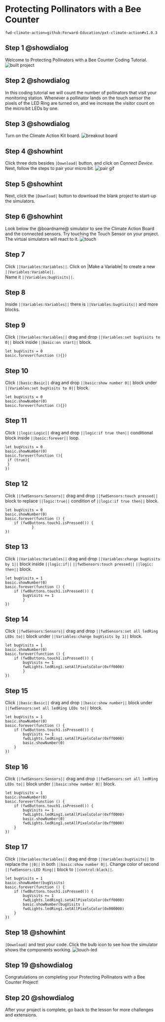 # Protecting Pollinators with a Bee Counter

```package
fwd-climate-action=github:Forward-Education/pxt-climate-action#v1.0.3
```

## Step 1 @showdialog

Welcome to Protecting Pollinators with a Bee Counter Coding Tutorial.
![built project](https://climate-action-kits.github.io/pxt-fwd-edu/tutorial-assets/project-beetouch-200.png)

## Step 2 @showdialog

In this coding tutorial we will count the number of pollinators that visit your monitoring station. Whenever a pollinator lands on the touch sensor the pixels of the LED Ring are turned on, and we increase the visitor count on the micro:bit LEDs by one.

## Step 3 @showdialog

Turn on the Climate Action Kit board.
![breakout board](https://climate-action-kits.github.io/pxt-fwd-edu/tutorial-assets/breakout-turn-on.png)

## Step 4 @showhint

Click three dots besides `|Download|` button, and click on _Connect Device_. Next, follow the steps to pair your micro:bit.
![pair gif](https://climate-action-kits.github.io/pxt-fwd-edu/tutorial-assets/pairmicrobit-280x203.gif)

## Step 5 @showhint

Next, click the `|Download|` button to download the blank project to start-up the simulators.

## Step 6 @showhint

Look below the @boardname@ simulator to see the Climate Action Board and the connected sensors. Try touching the Touch Sensor on your project. The virtual simulators will react to it.
![touch](https://climate-action-kits.github.io/pxt-fwd-edu/tutorial-assets/simulator-7-Touch.gif)

## Step 7

Click `||Variables:Variables||`. Click on |Make a Variable| to create a new `||Variables:Variable||`.  
Name it `||Variables:bugVisits||`.

## Step 8

Inside `||Variables:Variables||` there is `||Variables:bugVisits||`
and more blocks.

## Step 9

Click `||Variables:Variables||` drag and drop `||Variables:set bugVisits to 0||` block
inside `||basic:on start||` block.

```blocks
let bugVisits = 0
basic.forever(function (){})
```

## Step 10

Click `||basic:Basic||` drag and drop `||basic:show number 0||` block
under `||Variables:set bugVisits to 0||` block.

```blocks
let bugVisits = 0
basic.showNumber(0)
basic.forever(function (){})
```

## Step 11

Click `||logic:Logic||` drag and drop `||logic:if true then||`
conditional block inside `||basic:forever||` loop.

```blocks
let bugVisits = 0
basic.showNumber(0)
basic.forever(function (){
 if (true){
 }
})
```

## Step 12

Click `||fwdSensors:Sensors||` drag and drop `||fwdSensors:touch pressed||` block to replace `||logic:true||` condition of `||logic:if true then||` block.

```blocks
let bugVisits = 0
basic.showNumber(0)
basic.forever(function () {
    if (fwdButtons.touch1.isPressed()) {
            }
})
```

## Step 13

Click `||Variables:Variables||` drag and drop
`||Variables:change bugVisits by 1||` block inside
`||logic:if||` `||fwdSensors:touch pressed||` `||logic: then||` block.

```blocks
let bugVisits = 1
basic.showNumber(0)
basic.forever(function () {
    if (fwdButtons.touch1.isPressed()) {
        bugVisits += 1
        }
})
```

## Step 14

Click `||fwdSensors:Sensors||` drag and drop `||fwdSensors:set all ledRing LEDs to||` block under `||Variables:change bugVisits by 1||` block.

```blocks
let bugVisits = 1
basic.showNumber(0)
basic.forever(function () {
    if (fwdButtons.touch1.isPressed()) {
        bugVisits += 1
        fwdLights.ledRing1.setAllPixelsColor(0xff0000)
        }
})
```

## Step 15

Click `||basic:Basic||` drag and drop `||basic:show number||` block under `||fwdSensors:set all ledRing LEDs to||` block.

```blocks
let bugVisits = 1
basic.showNumber(0)
basic.forever(function () {
    if (fwdButtons.touch1.isPressed()) {
        bugVisits += 1
        fwdLights.ledRing1.setAllPixelsColor(0xff0000)
        basic.showNumber(0)
    }
})
```

## Step 16

Click `||fwdSensors:Sensors||` drag and drop `||fwdSensors:set all ledRing LEDs to||`
block under `||basic:show number 0||`
block.

```blocks
let bugVisits = 1
basic.showNumber(0)
basic.forever(function () {
    if (fwdButtons.touch1.isPressed()) {
        bugVisits += 1
        fwdLights.ledRing1.setAllPixelsColor(0xff0000)
        basic.showNumber(0)
        fwdLights.ledRing1.setAllPixelsColor(0xff0000)
    }
})
```

## Step 17

Click `||Variables:Variables||` drag and drop `||Variables:bugVisits||`
to replace the `||0||` in both `||basic:show number 0||`.
Change color of second `||fwdSensors:LED Ring||` block to `||control:black||`.

```blocks
let bugVisits = 1
basic.showNumber(bugVisits)
basic.forever(function () {
    if (fwdButtons.touch1.isPressed()) {
        bugVisits += 1
        fwdLights.ledRing1.setAllPixelsColor(0xff0000)
        basic.showNumber(bugVisits )
        fwdLights.ledRing1.setAllPixelsColor(0x000000)
    }
})
```

## Step 18 @showhint

`|Download|` and test your code. Click the bulb icon to see how
the simulator shows the components working.
![touch-led](https://climate-action-kits.github.io/pxt-fwd-edu/tutorial-assets/simulator-10-LED-bee.gif)

## Step 19 @showdialog

Congratulations on completing your Protecting Pollinators with a Bee Counter Project!

## Step 20 @showdialog

After your project is complete, go back to the lesson for more challenges and extensions.
